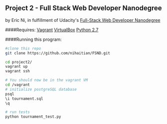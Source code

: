 ## Project 2 - Full Stack Web Developer Nanodegree
by Eric Ni, in fulfillment of Udacity's [Full-Stack Web Developer Nanodegree](https://www.udacity.com/course/nd004)


####Requires:
[Vagrant](http://www.vagrantup.com/)
[VirtualBox](https://www.virtualbox.org/wiki/Downloads)
[Python 2.7](https://www.python.org/download/releases/2.7.7/)


####Running this program:
```bash
#clone this repo
git clone https://github.com/nihaitian/FSND.git

cd project2/
vagrant up
vagrant ssh

# You should now be in the vagrant VM
cd /vagrant
# initialize postgreSQL database
psql
\i tournament.sql
\q

# run tests
python tournament_test.py
```